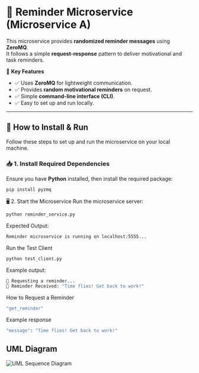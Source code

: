 # 🔔 Reminder Microservice (Microservice A)

This microservice provides **randomized reminder messages** using **ZeroMQ**.  
It follows a simple **request-response** pattern to deliver motivational and task reminders.

📌 **Key Features**
- ✅ Uses **ZeroMQ** for lightweight communication.
- ✅ Provides **random motivational reminders** on request.
- ✅ Simple **command-line interface (CLI)**.
- ✅ Easy to set up and run locally.

---

## 🚀 **How to Install & Run**
Follow these steps to set up and run the microservice on your local machine.

### **📥 1. Install Required Dependencies**
Ensure you have **Python** installed, then install the required package:
```bash
pip install pyzmq

```
🖥️ 2. Start the Microservice
Run the microservice server:

```bash
python reminder_service.py
```
Expected Output:
```bash
Reminder microservice is running on localhost:5555...
```
Run the Test Client
```bash
python test_client.py
```
Example output: 
```bash
📌 Requesting a reminder...
🔔 Reminder Received: "Time flies! Get back to work!"
```
How to Request a Reminder
```bash
"get_reminder"
```
Example response
```bash
"message": "Time flies! Get back to work!"
```
## UML Diagram
![UML Sequence Diagram]("C:\Users\black\Pictures\Screenshots\UML.png")

